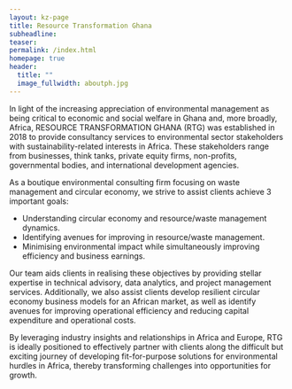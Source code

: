 ```yaml
---
layout: kz-page
title: Resource Transformation Ghana
subheadline:
teaser:
permalink: /index.html
homepage: true
header:
  title: ""
  image_fullwidth: aboutph.jpg
---
```


In light of the increasing appreciation of environmental management as being critical to economic and social welfare in Ghana and, more broadly, Africa, RESOURCE TRANSFORMATION GHANA (RTG) was established in 2018 to provide consultancy services to environmental sector stakeholders with sustainability-related interests in Africa. These stakeholders range from businesses, think tanks, private equity firms, non-profits, governmental bodies, and international development agencies.

As a boutique environmental consulting firm focusing on waste management and circular economy, we strive to assist clients achieve 3 important goals:

* Understanding circular economy and resource/waste management dynamics.
* Identifying avenues for improving in resource/waste management.
* Minimising environmental impact while simultaneously improving efficiency and business earnings.

Our team aids clients in realising these objectives by providing stellar expertise in technical advisory, data analytics, and project management services. Additionally, we also assist clients develop resilient circular economy business models for an African market, as well as identify avenues for improving operational efficiency and reducing capital expenditure and operational costs.

By leveraging industry insights and relationships in Africa and Europe, RTG is ideally positioned to effectively partner with clients along the difficult but exciting journey of developing fit-for-purpose solutions for environmental hurdles in Africa, thereby transforming challenges into opportunities for growth.